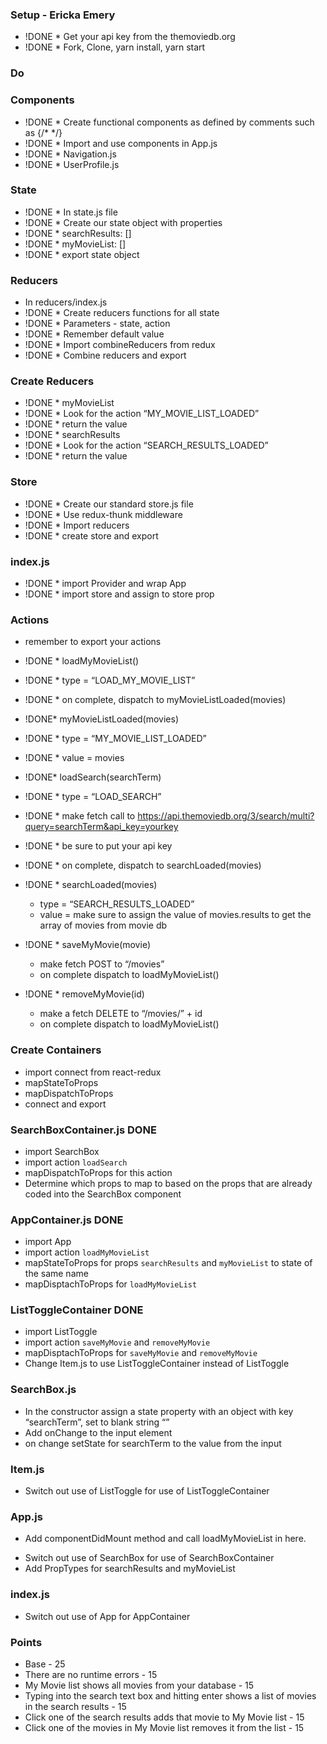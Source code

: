 
### Setup - Ericka Emery
* !DONE * Get your api key from the themoviedb.org
* !DONE * Fork, Clone, yarn install, yarn start

### Do

### Components
* !DONE * Create functional components as defined by comments such as  {/*  <Navigation>   */}
* !DONE * Import and use components in App.js
* !DONE * Navigation.js
* !DONE * UserProfile.js

### State
* !DONE * In state.js file
* !DONE * Create our state object with properties
* !DONE     * searchResults: []
* !DONE     * myMovieList: []
* !DONE * export state object

### Reducers
* In reducers/index.js
* !DONE * Create reducers functions for all state
* !DONE * Parameters - state, action
* !DONE * Remember default value
* !DONE * Import combineReducers from redux
* !DONE * Combine reducers and export

### Create Reducers
* !DONE * myMovieList
* !DONE     * Look for the action “MY_MOVIE_LIST_LOADED”
* !DONE     * return the value
* !DONE * searchResults
* !DONE     * Look for the action “SEARCH_RESULTS_LOADED”
* !DONE     * return the value

### Store
* !DONE * Create our standard store.js file
* !DONE * Use redux-thunk middleware
* !DONE * Import reducers
* !DONE * create store and export

### index.js 
* !DONE * import Provider and wrap App 
* !DONE * import store and assign to store prop

### Actions
* remember to export your actions
* !DONE * loadMyMovieList()
* !DONE    * type = “LOAD_MY_MOVIE_LIST”
* !DONE    * on complete, dispatch to myMovieListLoaded(movies)

* !DONE* myMovieListLoaded(movies)
* !DONE    * type = “MY_MOVIE_LIST_LOADED”
* !DONE    * value = movies 

* !DONE* loadSearch(searchTerm)
* !DONE    * type = “LOAD_SEARCH”
* !DONE    * make fetch call to https://api.themoviedb.org/3/search/multi?query=searchTerm&api_key=yourkey
* !DONE    * be sure to put your api key
* !DONE   * on complete, dispatch to searchLoaded(movies)
 <!-- What about searchTerm needs to change in api url?  -->


* !DONE * searchLoaded(movies)
    * type = “SEARCH_RESULTS_LOADED”
    * value = make sure to assign the value of movies.results to get the array of movies from movie db
    
* !DONE * saveMyMovie(movie)
    * make fetch POST to “/movies”
    * on complete dispatch to loadMyMovieList()

* !DONE * removeMyMovie(id)
    * make a fetch DELETE to “/movies/” + id
    * on complete dispatch to loadMyMovieList()


### Create Containers
* import connect from react-redux
* mapStateToProps
* mapDispatchToProps
* connect and export

### SearchBoxContainer.js **DONE**
* import SearchBox
* import action `loadSearch`
* mapDispatchToProps for this action
* Determine which props to map to based on the props that are already coded into the SearchBox component

### AppContainer.js **DONE**
* import App
* import action `loadMyMovieList`
* mapStateToProps for props `searchResults` and `myMovieList` to state of the same name
* mapDisptachToProps for `loadMyMovieList`

### ListToggleContainer **DONE**
* import ListToggle
* import action `saveMyMovie` and `removeMyMovie`
* mapDisptachToProps for `saveMyMovie` and `removeMyMovie`
* Change Item.js to use ListToggleContainer instead of ListToggle

### SearchBox.js
* In the constructor assign a state property with an object with key “searchTerm”, set to blank string “”
* Add onChange to the input element
* on change setState for searchTerm to the value from the input
<!-- Save for the end -->

### Item.js
* Switch out use of ListToggle for use of ListToggleContainer

### App.js
* Add componentDidMount method and call loadMyMovieList in here.
<!-- where does the action exist in app.js? remember it came in as mapdispatch to props, where do components get anything from? MDTP inline?????  -->
* Switch out use of SearchBox for use of SearchBoxContainer
* Add PropTypes for searchResults and myMovieList

### index.js
* Switch out use of App for AppContainer

### Points
* Base - 25 
* There are no runtime errors - 15
* My Movie list shows all movies from your database - 15
* Typing into the search text box and hitting enter shows a list of movies in the search results - 15
* Click one of the search results adds that movie to My Movie list - 15
* Click one of the movies in My Movie list removes it from the list - 15
